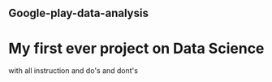 ## Google-play-data-analysis
# My first ever project on Data Science
with all instruction and do's and dont's
